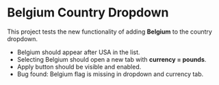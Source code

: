 # Belgium Country Dropdown

This project tests the new functionality of adding **Belgium** to the country dropdown.  
- Belgium should appear after USA in the list.  
- Selecting Belgium should open a new tab with **currency = pounds**.  
- Apply button should be visible and enabled.  
- Bug found: Belgium flag is missing in dropdown and currency tab.




